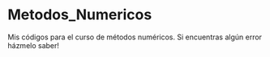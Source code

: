 # Metodos_Numericos
Mis códigos para el curso de métodos numéricos. Si encuentras algún error házmelo saber!
